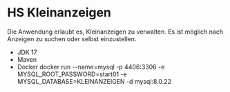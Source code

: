 # HS Kleinanzeigen
Die Anwendung erlaubt es, Kleinanzeigen zu verwalten. Es ist möglich nach Anzeigen zu suchen oder 
selbst einzustellen.

* JDK 17
* Maven
* Docker
docker run --name=mysql -p 4406:3306 -e MYSQL_ROOT_PASSWORD=start01 -e MYSQL_DATABASE=KLEINANZEIGEN -d mysql:8.0.22
